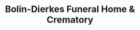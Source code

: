 ---
title: "Bolin-Dierkes Funeral Home & Crematory"
url: /zanesville/bolin-dierkes-funeral-home-and-crematory/
shop: funeral directors
---